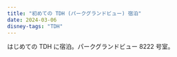 ```yaml
---
title: "初めての TDH (パークグランドビュー) 宿泊"
date: 2024-03-06
disney-tags: "TDH"
---
```


はじめての TDH に宿泊。パークグランドビュー 8222 号室。